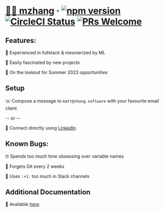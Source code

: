 # [🧑‍💻 mzhang](https://zhang.software/) &middot; [![npm version](https://img.shields.io/npm/v/react.svg?style=flat)](https://www.npmjs.com/package/react) [![CircleCI Status](https://circleci.com/gh/facebook/react.svg?style=shield&circle-token=:circle-token)](https://circleci.com/gh/facebook/react) [![PRs Welcome](https://img.shields.io/badge/PRs-welcome-brightgreen.svg)](https://reactjs.org/docs/how-to-contribute.html#your-first-pull-request)

## Features:

:pancakes: Experienced in fullstack & mesmerized by ML

:dizzy: Easily fascinated by new projects

:telescope: On the lookout for Summer 2023 opportunities

## Setup

:envelope: Compose a message to `matt@zhang.software` with your favourite email client

-- or --

:handshake: Connect directly using [LinkedIn](https://www.linkedin.com/in/mattzhang-/)

## Known Bugs:

:nerd_face:	Spends too much time obsessing over variable names

:facepalm: Forgets Git every 2 weeks

:speak_no_evil: Uses `:+1:` too much in Slack channels


## Additional Documentation

:receipt: Available [here](https://zhang.software/resume.pdf). 
